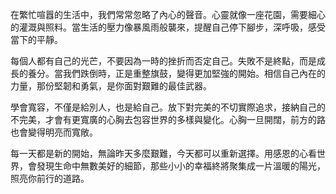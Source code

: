 在繁忙喧囂的生活中，我們常常忽略了內心的聲音。心靈就像一座花園，需要細心的灌溉與照料。當生活的壓力像暴風雨般襲來，提醒自己停下腳步，深呼吸，感受當下的平靜。

每個人都有自己的光芒，不要因為一時的挫折而否定自己。失敗不是終點，而是成長的養分。當我們跌倒時，正是重整旗鼓，變得更加堅強的開始。相信自己內在的力量，那份堅韌和勇氣，是你面對艱難的最佳武器。

學會寬容，不僅是給別人，也是給自己。放下對完美的不切實際追求，接納自己的不完美，才會有更寬廣的心胸去包容世界的多樣與變化。心胸一旦開闊，前方的路也會變得明亮而寬敞。

每一天都是新的開始，無論昨天多麼艱難，今天都可以重新選擇。用感恩的心看世界，會發現生命中無數美好的細節，那些小小的幸福終將聚集成一片溫暖的陽光，照亮你前行的道路。